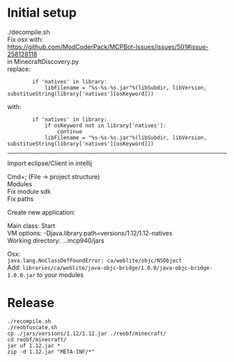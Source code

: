 # Initial setup

./decompile.sh  
Fix osx with:  
https://github.com/ModCoderPack/MCPBot-Issues/issues/501#issue-258128118  
in MinecraftDiscovery.py  
replace:

```
        if 'natives' in library:
            libFilename = "%s-%s-%s.jar"%(libSubdir, libVersion, substitueString(library['natives'][osKeyword]))
```

with:

```
        if 'natives' in library:
            if osKeyword not in library['natives']:
                continue
            libFilename = "%s-%s-%s.jar"%(libSubdir, libVersion, substitueString(library['natives'][osKeyword]))
```

-----

Import eclipse/Client in intellij

Cmd+; (File -> project structure)  
Modules  
Fix module sdk  
Fix paths  

Create new application:

Main class: Start  
VM options: -Djava.library.path=versions/1.12/1.12-natives  
Working directory: ...mcp940/jars

Osx:  
`java.lang.NoClassDefFoundError: ca/weblite/objc/NSObject`  
Add: `libraries/ca/weblite/java-objc-bridge/1.0.0/java-objc-bridge-1.0.0.jar` to your modules

# Release

`./recompile.sh`  
`./reobfuscate.sh`  
`cp ./jars/versions/1.12/1.12.jar ./reobf/minecraft/`  
`cd reobf/minecraft/`  
`jar uf 1.12.jar *`  
`zip -d 1.12.jar "META-INF/*"`  